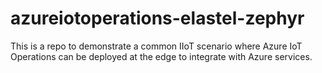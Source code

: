 # azureiotoperations-elastel-zephyr
This is a repo to demonstrate a common IIoT scenario where Azure IoT Operations can be deployed at the edge to integrate with Azure services.
